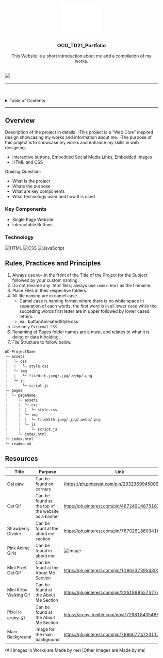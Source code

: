 <a name="readme-top">

<br/>

<br />
<div align="center">
  <a href="https://github.com/zyx-0314/">
  <!-- TODO: If you want to add logo or banner you can add it here -->
    <img src="./assets/img/nyebe_white.png" alt="Nyebe" width="130" height="100">
  </a>
<!-- TODO: Change Title to the name of the title of your Project -->
  <h3 align="center">OCO_TD21_Portfolio</h3>
</div>
<!-- TODO: Make a short description -->
<div align="center">
  This Website is a short introduction about me and a compilation of my works.
</div>

<br />

<!-- TODO: Change the zyx-0314 into your github username  -->
<!-- TODO: Change the WD-Template-Project into the same name of your folder -->
![](https://visit-counter.vercel.app/counter.png?page=zyx-0314/WD-Template-Project)

---

<br />
<br />

<!-- TODO: If you want to add more layers for your readme -->
<details>
  <summary>Table of Contents</summary>
  <ol>
    <li>
      <a href="#overview">Overview</a>
      <ol>
        <li>
          <a href="#key-components">Key Components</a>
        </li>
        <li>
          <a href="#technology">Technology</a>
        </li>
      </ol>
    </li>
    <li>
      <a href="#rule,-practices-and-principles">Rules, Practices and Principles</a>
    </li>
    <li>
      <a href="#resources">Resources</a>
    </li>
  </ol>
</details>

---

## Overview

<!-- TODO: To be changed -->
<!-- The following are just sample -->
Description of the project in details.
-This project is a "Web Core" inspired design showcasing my works and information about me.
-The purpose of this project is to showcase my works and enhance my skills in web designing.
- Interactive buttons, Embedded Social Media Links, Embedded Images
- HTML and CSS

Guiding Question:
- What is the project
- Whats the purpose
- What are key components
- What technology used and how it is used

### Key Components
<!-- TODO: List of Key Components -->
<!-- The following are just sample -->
- Single Page Website
- Interactable Buttons

### Technology
<!-- TODO: List of Technology Used -->
![HTML](https://img.shields.io/badge/HTML-E34F26?style=for-the-badge&logo=html5&logoColor=white)
![CSS](https://img.shields.io/badge/CSS-1572B6?style=for-the-badge&logo=css3&logoColor=white)
![JavaScript](https://img.shields.io/badge/JavaScript-F7DF1E?style=for-the-badge&logo=javascript&logoColor=white)

## Rules, Practices and Principles
1. Always use `WD-` in the front of the Title of the Project for the Subject followed by your custom naming.
2. Do not rename any .html files; always use `index.html` as the filename.
3. Place Files in their respective folders.
4. All file naming are in camel case.
   - Camel case is naming format where there is no white space in separation of each words, the first word is in all lower case while the succeding words first letter are in upper followed by lower cased letters.
   - ex.: buttonAnimatedStyle.css
5. Use only `External CSS`.
6. Renaming of Pages folder names are a must, and relates to what it is doing or data it holding.
7. File Structure to follow below.

```
WD-ProjectName
└─ assets
|   └─ css
|   |   └─ style.css
|   └─ img
|   |   └─ fileWith.jpeg/.jpg/.webp/.png
|   └─ js
|       └─ script.js
└─ pages
|  └─ pageName
|     └─ assets
|     |  └─ css
|     |  |  └─ style.css
|     |  └─ img
|     |  |  └─ fileWith.jpeg/.jpg/.webp/.png
|     |  └─ js
|     |     └─ script.js
|     └─ index.html
└─ index.html
└─ readme.md
```

## Resources

<!-- TODO: Add References -->
| Title | Purpose | Link |
|-|-|-|
| Cat paw | Can be found on corners |(https://ph.pinterest.com/pin/293296994500940438/) |
| Cat Gif |Can be found at the top of the website as a banner|https://ph.pinterest.com/pin/46724914875167320/|
| Strawberry Divider |Can be fount at the about me section|https://ph.pinterest.com/pin/7670261860341627/|
| Pink Anime Girls |Can be found in about me|![image](https://github.com/user-attachments/assets/03897f23-ac37-440d-b9c0-5f0d5feec470)
| Mini Pixel Cat Gif |Can be founf at the About Me Section |https://ph.pinterest.com/pin/1196337395430200/|
| Mini Kirby Walking Gif |Can be found at the About Me Section|https://ph.pinterest.com/pin/2251868557527412/|
| Pixel ꒰ა arunyi ໒꒱ |Can be found at the About Me Section|https://arunyi.tumblr.com/post/728818435486810112|
| Main Background |Image for the main background|https://ph.pinterest.com/pin/789607747201177195/|
(All images in Works are Made by me)
|Other Images are Made by me|
